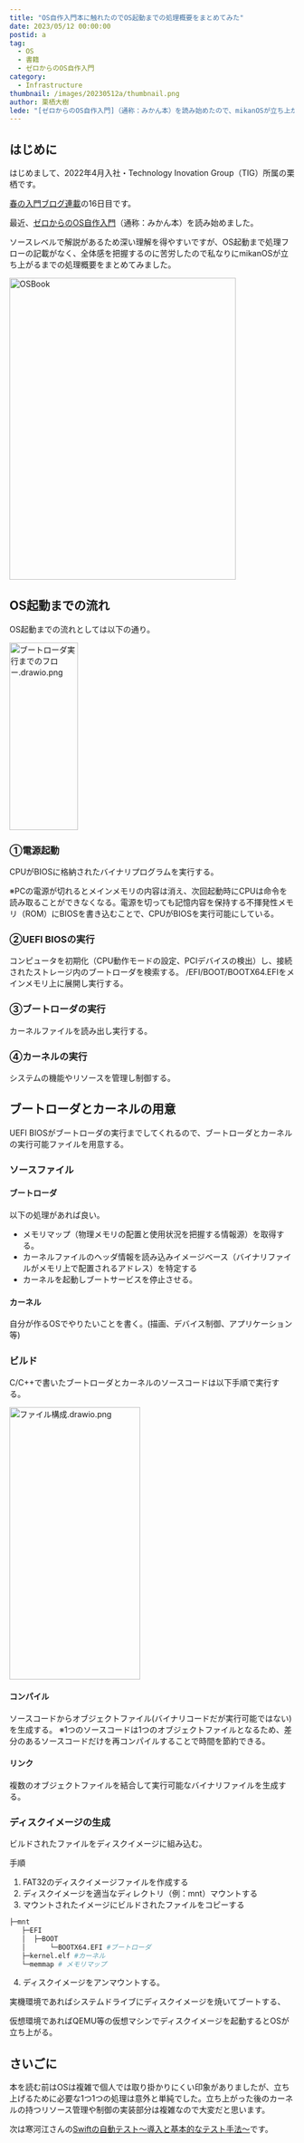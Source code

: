 ```yaml
---
title: "OS自作入門本に触れたのでOS起動までの処理概要をまとめてみた"
date: 2023/05/12 00:00:00
postid: a
tag:
  - OS
  - 書籍
  - ゼロからのOS自作入門
category:
  - Infrastructure
thumbnail: /images/20230512a/thumbnail.png
author: 栗栖大樹
lede: "[ゼロからのOS自作入門]（通称：みかん本）を読み始めたので、mikanOSが立ち上がるまでの処理概要をまとめてみました。"
---
```

## はじめに

はじめまして、2022年4月入社・Technology Inovation Group（TIG）所属の栗栖です。

[春の入門ブログ連載](/articles/20230417a/)の16日目です。

最近、[ゼロからのOS自作入門](https://www.amazon.co.jp/gp/product/B08Z3MNR9J?ie=UTF8&psc=1&linkCode=sl1&tag=k-tw-22&linkId=09411e4f3f3b631351b67d7c6d518fec&language=ja_JP&ref_=as_li_ss_tl)（通称：みかん本）を読み始めました。

ソースレベルで解説があるため深い理解を得やすいですが、OS起動まで処理フローの記載がなく、全体感を把握するのに苦労したので私なりにmikanOSが立ち上がるまでの処理概要をまとめてみました。

<img src="/images/20230512a/OSBook.png" alt="OSBook" width="400" height="533" loading="lazy">

## OS起動までの流れ

OS起動までの流れとしては以下の通り。

<img src="/images/20230512a/ブートローダ実行までのフロー.drawio.png" alt="ブートローダ実行までのフロー.drawio.png" width="121" height="331" loading="lazy">

### ①電源起動

CPUがBIOSに格納されたバイナリプログラムを実行する。

※PCの電源が切れるとメインメモリの内容は消え、次回起動時にCPUは命令を読み取ることができなくなる。電源を切っても記憶内容を保持する不揮発性メモリ（ROM）にBIOSを書き込むことで、CPUがBIOSを実行可能にしている。

### ②UEFI BIOSの実行

コンピュータを初期化（CPU動作モードの設定、PCIデバイスの検出）し、接続されたストレージ内のブートローダを検索する。
/EFI/BOOT/BOOTX64.EFIをメインメモリ上に展開し実行する。

### ③ブートローダの実行

カーネルファイルを読み出し実行する。

### ④カーネルの実行

システムの機能やリソースを管理し制御する。

## ブートローダとカーネルの用意

UEFI BIOSがブートローダの実行までしてくれるので、ブートローダとカーネルの実行可能ファイルを用意する。

### ソースファイル

#### ブートローダ

以下の処理があれば良い。

* メモリマップ（物理メモリの配置と使用状況を把握する情報源）を取得する。
* カーネルファイルのヘッダ情報を読み込みイメージベース（バイナリファイルがメモリ上で配置されるアドレス）を特定する
* カーネルを起動しブートサービスを停止させる。

#### カーネル

自分が作るOSでやりたいことを書く。(描画、デバイス制御、アプリケーション等)

### ビルド

C/C++で書いたブートローダとカーネルのソースコードは以下手順で実行する。

<img src="/images/20230512a/ファイル構成.drawio.png" alt="ファイル構成.drawio.png" width="231" height="481" loading="lazy">

#### コンパイル

ソースコードからオブジェクトファイル(バイナリコードだが実行可能ではない)を生成する。
※1つのソースコードは1つのオブジェクトファイルとなるため、差分のあるソースコードだけを再コンパイルすることで時間を節約できる。

#### リンク

複数のオブジェクトファイルを結合して実行可能なバイナリファイルを生成する。

### ディスクイメージの生成

ビルドされたファイルをディスクイメージに組み込む。

手順

1. FAT32のディスクイメージファイルを作成する
2. ディスクイメージを適当なディレクトリ（例：mnt）マウントする
3. マウントされたイメージにビルドされたファイルをコピーする

```sh
├─mnt
   ├─EFI
   │  ├─BOOT
   │      └─BOOTX64.EFI #ブートローダ
   ├─kernel.elf #カーネル
   └─memmap # メモリマップ
```

4. ディスクイメージをアンマウントする。

実機環境であればシステムドライブにディスクイメージを焼いてブートする、

仮想環境であればQEMU等の仮想マシンでディスクイメージを起動するとOSが立ち上がる。

## さいごに

本を読む前はOSは複雑で個人では取り掛かりにくい印象がありましたが、立ち上げるために必要な1つ1つの処理は意外と単純でした。立ち上がった後のカーネルの持つリソース管理や制御の実装部分は複雑なので大変だと思います。

次は寒河江さんの[Swiftの自動テスト〜導入と基本的なテスト手法〜](/articles/20230515a/)です。

